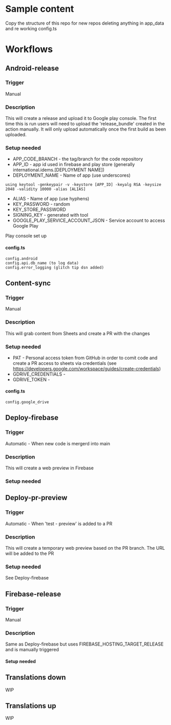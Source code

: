 # Sample content
Copy the structure of this repo for new repos deleting anything in app_data and re working config.ts

# Workflows
## Android-release
### Trigger
Manual
### Description
This will create a release and upload it to Google play console. The first time this is run users will need to upload the 'release_bundle' created in the action manually. It will only upload automatically once the first build as been uploaded.
### Setup needed
- APP_CODE_BRANCH - the tag/branch for the code repository
- APP_ID - app id used in firebase and play store (generally international.idems.[DEPLOYMENT NAME])
- DEPLOYMENT_NAME - Name of app (use underscores)
  
`using keytool -genkeypair -v -keystore [APP_ID] -keyalg RSA -keysize 2048 -validity 10000 -alias [ALIAS]`
  - ALIAS - Name of app (use hyphens)
  - KEY_PASSWORD - random
  - KEY_STORE_PASSWORD
  - SIGNING_KEY - generated with tool
- GOOGLE_PLAY_SERVICE_ACCOUNT_JSON - Service account to access Google Play

Play console set up
#### config.ts
    config.android
    config.api.db_name (to log data)
    config.error_logging (glitch tip dsn added)

## Content-sync
### Trigger
Manual
### Description
This will grab content from Sheets and create a PR with the changes
### Setup needed
- PAT - Personal access token from GitHub in order to comit code and create a PR
access to sheets via credentials (see https://developers.google.com/workspace/guides/create-credentials)
- GDRIVE_CREDENTIALS - 
- GDRIVE_TOKEN - 

#### config.ts
    config.google_drive 


## Deploy-firebase
### Trigger
Automatic - When new code is mergerd into main
### Description
This will create a web preview in Firebase
### Setup needed

## Deploy-pr-preview
### Trigger
Automatic - When 'test - preview' is added to a PR
### Description
This will create a temporary web preview based on the PR branch. The URL will be added to the PR
### Setup needed
See Deploy-firebase

## Firebase-release
### Trigger
Manual
### Description
Same as Deploy-firebase but uses FIREBASE_HOSTING_TARGET_RELEASE and is manually triggered
#### Setup needed

## Translations down
WIP
## Translations up
WIP
